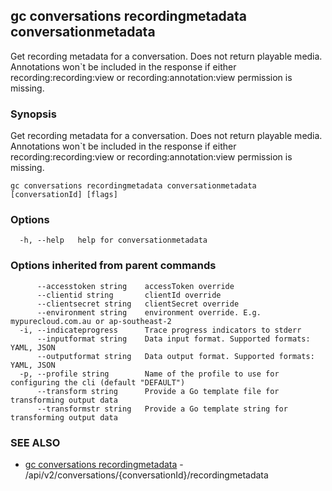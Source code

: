 ## gc conversations recordingmetadata conversationmetadata

Get recording metadata for a conversation. Does not return playable media. Annotations won`t be included in the response if either recording:recording:view or recording:annotation:view permission is missing.

### Synopsis

Get recording metadata for a conversation. Does not return playable media. Annotations won`t be included in the response if either recording:recording:view or recording:annotation:view permission is missing.

```
gc conversations recordingmetadata conversationmetadata [conversationId] [flags]
```

### Options

```
  -h, --help   help for conversationmetadata
```

### Options inherited from parent commands

```
      --accesstoken string    accessToken override
      --clientid string       clientId override
      --clientsecret string   clientSecret override
      --environment string    environment override. E.g. mypurecloud.com.au or ap-southeast-2
  -i, --indicateprogress      Trace progress indicators to stderr
      --inputformat string    Data input format. Supported formats: YAML, JSON
      --outputformat string   Data output format. Supported formats: YAML, JSON
  -p, --profile string        Name of the profile to use for configuring the cli (default "DEFAULT")
      --transform string      Provide a Go template file for transforming output data
      --transformstr string   Provide a Go template string for transforming output data
```

### SEE ALSO

* [gc conversations recordingmetadata](gc_conversations_recordingmetadata.html)	 - /api/v2/conversations/{conversationId}/recordingmetadata


